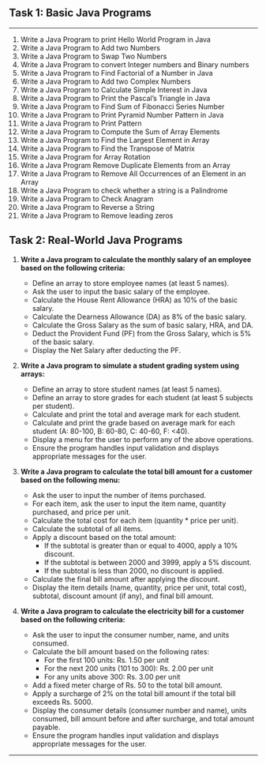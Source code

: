 ## **Task 1: Basic Java Programs**
---
1. Write a Java Program to print Hello World Program in Java
2. Write a Java Program to Add two Numbers
3. Write a Java Program to Swap Two Numbers
4. Write a Java Program to convert Integer numbers and Binary numbers
5. Write a Java Program to Find Factorial of a Number in Java
6. Write a Java Program to Add two Complex Numbers
7. Write a Java Program to Calculate Simple Interest in Java
8. Write a Java Program to Print the Pascal’s Triangle in Java
9. Write a Java Program to Find Sum of Fibonacci Series Number
10. Write a Java Program to Print Pyramid Number Pattern in Java
11. Write a Java Program to Print Pattern
12. Write a Java Program to Compute the Sum of Array Elements
13. Write a Java Program to Find the Largest Element in Array
14. Write a Java Program to Find the Transpose of Matrix
15. Write a Java Program for Array Rotation
16. Write a Java Program Remove Duplicate Elements from an Array
17. Write a Java Program to Remove All Occurrences of an Element in an Array
18. Write a Java Program to check whether a string is a Palindrome
19. Write a Java Program to Check Anagram
20. Write a Java Program to Reverse a String
21. Write a Java Program to Remove leading zeros

## **Task 2: Real-World Java Programs**

1. **Write a Java program to calculate the monthly salary of an employee based on the following criteria:**

   - Define an array to store employee names (at least 5 names).
   - Ask the user to input the basic salary of the employee.
   - Calculate the House Rent Allowance (HRA) as 10% of the basic salary.
   - Calculate the Dearness Allowance (DA) as 8% of the basic salary.
   - Calculate the Gross Salary as the sum of basic salary, HRA, and DA.
   - Deduct the Provident Fund (PF) from the Gross Salary, which is 5% of the basic salary.
   - Display the Net Salary after deducting the PF.

2. **Write a Java program to simulate a student grading system using arrays:**

   - Define an array to store student names (at least 5 names).
   - Define an array to store grades for each student (at least 5 subjects per student).
   - Calculate and print the total and average mark for each student.
   - Calculate and print the grade based on average mark for each student (A: 80-100, B: 60-80, C: 40-60, F: <40).
   - Display a menu for the user to perform any of the above operations.
   - Ensure the program handles input validation and displays appropriate messages for the user.

3. **Write a Java program to calculate the total bill amount for a customer based on the following menu:**

   - Ask the user to input the number of items purchased.
   - For each item, ask the user to input the item name, quantity purchased, and price per unit.
   - Calculate the total cost for each item (quantity * price per unit).
   - Calculate the subtotal of all items.
   - Apply a discount based on the total amount:
     - If the subtotal is greater than or equal to 4000, apply a 10% discount.
     - If the subtotal is between 2000 and 3999, apply a 5% discount.
     - If the subtotal is less than 2000, no discount is applied.
   - Calculate the final bill amount after applying the discount.
   - Display the item details (name, quantity, price per unit, total cost), subtotal, discount amount (if any), and final bill amount.

4. **Write a Java program to calculate the electricity bill for a customer based on the following criteria:**

   - Ask the user to input the consumer number, name, and units consumed.
   - Calculate the bill amount based on the following rates:
     - For the first 100 units: Rs. 1.50 per unit
     - For the next 200 units (101 to 300): Rs. 2.00 per unit
     - For any units above 300: Rs. 3.00 per unit
   - Add a fixed meter charge of Rs. 50 to the total bill amount.
   - Apply a surcharge of 2% on the total bill amount if the total bill exceeds Rs. 5000.
   - Display the consumer details (consumer number and name), units consumed, bill amount before and after surcharge, and total amount payable.
   - Ensure the program handles input validation and displays appropriate messages for the user.

---
